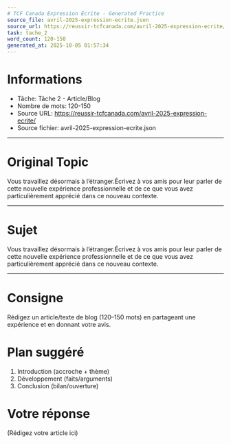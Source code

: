 ```yaml
---
# TCF Canada Expression Écrite - Generated Practice
source_file: avril-2025-expression-ecrite.json
source_url: https://reussir-tcfcanada.com/avril-2025-expression-ecrite/
task: tache_2
word_count: 120-150
generated_at: 2025-10-05 01:57:34
---
```


# Informations
- Tâche: Tâche 2 - Article/Blog
- Nombre de mots: 120-150
- Source URL: https://reussir-tcfcanada.com/avril-2025-expression-ecrite/
- Source fichier: avril-2025-expression-ecrite.json

---

# Original Topic
Vous travaillez désormais à l’étranger.Écrivez à vos amis pour leur parler de cette nouvelle expérience professionnelle et de ce que vous avez particulièrement apprécié dans ce nouveau contexte.

---

# Sujet
Vous travaillez désormais à l’étranger.Écrivez à vos amis pour leur parler de cette nouvelle expérience professionnelle et de ce que vous avez particulièrement apprécié dans ce nouveau contexte.

---
# Consigne
Rédigez un article/texte de blog (120–150 mots) en partageant une expérience et en donnant votre avis.

# Plan suggéré
1. Introduction (accroche + thème)
2. Développement (faits/arguments)
3. Conclusion (bilan/ouverture)

# Votre réponse
(Rédigez votre article ici)
